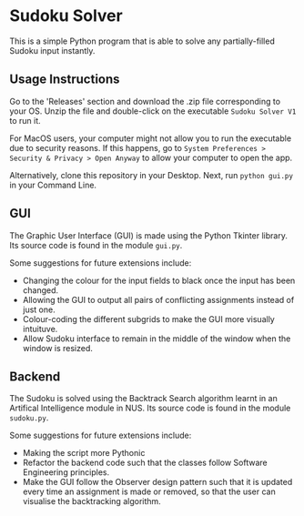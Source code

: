 # Sudoku Solver
This is a simple Python program that is able to solve any partially-filled Sudoku input instantly.

## Usage Instructions
Go to the 'Releases' section and download the .zip file corresponding to your OS. Unzip the file and double-click on the executable `Sudoku Solver V1` to run it.

For MacOS users, your computer might not allow you to run the executable due to security reasons. If this happens, go to `System Preferences > Security & Privacy > Open Anyway` to allow your computer to open the app.

Alternatively, clone this repository in your Desktop. Next, run `python gui.py` in your Command Line.

## GUI
The Graphic User Interface (GUI) is made using the Python Tkinter library. Its source code is found in the module `gui.py`.

Some suggestions for future extensions include:
- Changing the colour for the input fields to black once the input has been changed.
- Allowing the GUI to output all pairs of conflicting assignments instead of just one.
- Colour-coding the different subgrids to make the GUI more visually intuituve.
- Allow Sudoku interface to remain in the middle of the window when the window is resized.

## Backend
The Sudoku is solved using the Backtrack Search algorithm learnt in an Artifical Intelligence module in NUS. Its source code is found in the module `sudoku.py`.

Some suggestions for future extensions include:
- Making the script more Pythonic
- Refactor the backend code such that the classes follow Software Engineering principles.
- Make the GUI follow the Observer design pattern such that it is updated every time an assignment is made or removed, so that the user can visualise the backtracking algorithm.
